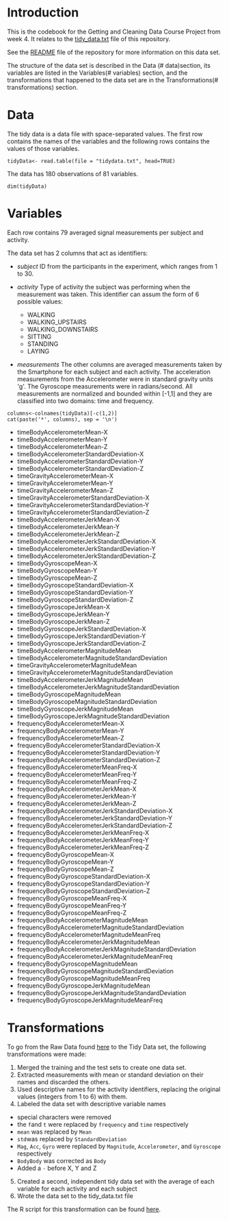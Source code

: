 # Introduction

This is the codebook for the Getting and Cleaning Data Course Project from week 4. It relates to the [tidy_data.txt](./tidy_data.txt) file of this repository.

See the [README](./README) file of the repository for more information on this data set.

The structure of the data set is described in the Data (# data)section, its variables are listed in the Variables(# variables) section, and the transformations that happened to the data set are in the Transformations(# transformations) section.

# Data

The tidy data is a data file with space-separated values. The first row contains the names of the variables and the following rows contains the values of those variables.

```
tidyData<- read.table(file = "tidydata.txt", head=TRUE)
```

The data has 180 observations of 81 variables.

```
dim(tidyData)
```

# Variables

Each row contains 79 averaged signal measurements per subject and activity.

The data set has 2 columns that act as identifiers:

- *subject*
ID from the participants in the experiment, which ranges from 1 to 30.

- *activity*
Type of activity the subject was performing when the measurement was taken.
This identifier can assum the form of 6 possible values:
  - WALKING
  - WALKING_UPSTAIRS
  - WALKING_DOWNSTAIRS
  - SITTING
  - STANDING
  - LAYING
  
 - *measurements*
 The other columns are averaged measurements taken by the Smartphone for each subject and each activity.
 The acceleration measurements from the Accelerometer were in standard gravity units 'g'.
 The Gyroscope measurements were in radians/second.
 All measurements are normalized and bounded within [-1,1] and they are classified into two domains: time and frequency.
  
  ```
  columns<-colnames(tidyData)[-c(1,2)]
  cat(paste('*', columns), sep = '\n')
  ```
  
* timeBodyAccelerometerMean-X
* timeBodyAccelerometerMean-Y
* timeBodyAccelerometerMean-Z
* timeBodyAccelerometerStandardDeviation-X
* timeBodyAccelerometerStandardDeviation-Y
* timeBodyAccelerometerStandardDeviation-Z
* timeGravityAccelerometerMean-X
* timeGravityAccelerometerMean-Y
* timeGravityAccelerometerMean-Z
* timeGravityAccelerometerStandardDeviation-X
* timeGravityAccelerometerStandardDeviation-Y
* timeGravityAccelerometerStandardDeviation-Z
* timeBodyAccelerometerJerkMean-X
* timeBodyAccelerometerJerkMean-Y
* timeBodyAccelerometerJerkMean-Z
* timeBodyAccelerometerJerkStandardDeviation-X
* timeBodyAccelerometerJerkStandardDeviation-Y
* timeBodyAccelerometerJerkStandardDeviation-Z
* timeBodyGyroscopeMean-X
* timeBodyGyroscopeMean-Y
* timeBodyGyroscopeMean-Z
* timeBodyGyroscopeStandardDeviation-X
* timeBodyGyroscopeStandardDeviation-Y
* timeBodyGyroscopeStandardDeviation-Z
* timeBodyGyroscopeJerkMean-X
* timeBodyGyroscopeJerkMean-Y
* timeBodyGyroscopeJerkMean-Z
* timeBodyGyroscopeJerkStandardDeviation-X
* timeBodyGyroscopeJerkStandardDeviation-Y
* timeBodyGyroscopeJerkStandardDeviation-Z
* timeBodyAccelerometerMagnitudeMean
* timeBodyAccelerometerMagnitudeStandardDeviation
* timeGravityAccelerometerMagnitudeMean
* timeGravityAccelerometerMagnitudeStandardDeviation
* timeBodyAccelerometerJerkMagnitudeMean
* timeBodyAccelerometerJerkMagnitudeStandardDeviation
* timeBodyGyroscopeMagnitudeMean
* timeBodyGyroscopeMagnitudeStandardDeviation
* timeBodyGyroscopeJerkMagnitudeMean
* timeBodyGyroscopeJerkMagnitudeStandardDeviation
* frequencyBodyAccelerometerMean-X
* frequencyBodyAccelerometerMean-Y
* frequencyBodyAccelerometerMean-Z
* frequencyBodyAccelerometerStandardDeviation-X
* frequencyBodyAccelerometerStandardDeviation-Y
* frequencyBodyAccelerometerStandardDeviation-Z
* frequencyBodyAccelerometerMeanFreq-X
* frequencyBodyAccelerometerMeanFreq-Y
* frequencyBodyAccelerometerMeanFreq-Z
* frequencyBodyAccelerometerJerkMean-X
* frequencyBodyAccelerometerJerkMean-Y
* frequencyBodyAccelerometerJerkMean-Z
* frequencyBodyAccelerometerJerkStandardDeviation-X
* frequencyBodyAccelerometerJerkStandardDeviation-Y
* frequencyBodyAccelerometerJerkStandardDeviation-Z
* frequencyBodyAccelerometerJerkMeanFreq-X
* frequencyBodyAccelerometerJerkMeanFreq-Y
* frequencyBodyAccelerometerJerkMeanFreq-Z
* frequencyBodyGyroscopeMean-X
* frequencyBodyGyroscopeMean-Y
* frequencyBodyGyroscopeMean-Z
* frequencyBodyGyroscopeStandardDeviation-X
* frequencyBodyGyroscopeStandardDeviation-Y
* frequencyBodyGyroscopeStandardDeviation-Z
* frequencyBodyGyroscopeMeanFreq-X
* frequencyBodyGyroscopeMeanFreq-Y
* frequencyBodyGyroscopeMeanFreq-Z
* frequencyBodyAccelerometerMagnitudeMean
* frequencyBodyAccelerometerMagnitudeStandardDeviation
* frequencyBodyAccelerometerMagnitudeMeanFreq
* frequencyBodyAccelerometerJerkMagnitudeMean
* frequencyBodyAccelerometerJerkMagnitudeStandardDeviation
* frequencyBodyAccelerometerJerkMagnitudeMeanFreq
* frequencyBodyGyroscopeMagnitudeMean
* frequencyBodyGyroscopeMagnitudeStandardDeviation
* frequencyBodyGyroscopeMagnitudeMeanFreq
* frequencyBodyGyroscopeJerkMagnitudeMean
* frequencyBodyGyroscopeJerkMagnitudeStandardDeviation
* frequencyBodyGyroscopeJerkMagnitudeMeanFreq

# Transformations

To go from the Raw Data found [here](https://d396qusza40orc.cloudfront.net/getdata%2Fprojectfiles%2FUCI%20HAR%20Dataset.zip) to the Tidy Data set, the following transformations were made:
1. Merged the training and the test sets to create one data set.
2. Extracted measurements with mean or standard deviation on their names and discarded the others.
3. Used descriptive names for the activity identifiers, replacing the original values (integers from 1 to 6) with them.
4. Labeled the data set with descriptive variable names
  - special characters were removed
  - the `f`and `t` were replaced by `frequency` and `time` respectively
  - `mean` was replaced by `Mean`
  - `std`was replaced by `StandardDeviation`
  - `Mag`, `Acc`, `Gyro` were replaced by `Magnitude`, `Accelerometer`, and `Gyroscope` respectively
  - `BodyBody` was corrected as `Body`
  - Added a `-` before X, Y and Z
5. Created a second, independent tidy data set with the average of each variable for each activity and each subject
6. Wrote the data set to the tidy_data.txt file

The R script for this transformation can be found [here](./run_analysis.R).



